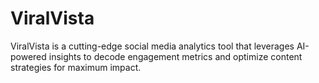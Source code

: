 # ViralVista
ViralVista is a cutting-edge social media analytics tool that leverages AI-powered insights to decode engagement metrics and optimize content strategies for maximum impact.
